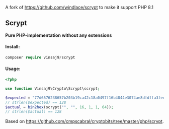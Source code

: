 A fork of https://github.com/windlace/scrypt to make it support PHP 8.1

Scrypt
---
**Pure PHP-implementation without any extensions**

#### Install:
```php
composer require vinsaj9/scrypt
```

#### Usage:
```php
<?php

use function Vinsaj9\Crypto\Scrypt\scrypt;

$expected = "77d6576238657b203b19ca42c18a0497f16b4844e3074ae8dfdffa3fede21442fcd0069ded0948f8326a753a0fc81f17e8d3e0fb2e0d3628cf35e20c38d18906";
// strlen($expected) == 128
$actual = bin2hex(scrypt("", "", 16, 1, 1, 64));
// strlen($actual) == 128
```

Based on https://github.com/cmpscabral/cryptobits/tree/master/php/scrypt.
